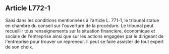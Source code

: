 Article L772-1
----
Saisi dans les conditions mentionnées à l'article L. 771-1, le tribunal statue
en chambre du conseil sur l'ouverture de la procédure. Le tribunal peut
recueillir tous renseignements sur la situation financière, économique et
sociale de l'entreprise ainsi que sur les actions engagées par le dirigeant de
l'entreprise pour trouver un repreneur. Il peut se faire assister de tout expert
de son choix.
